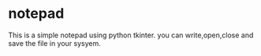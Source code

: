 # notepad
This is a simple notepad using python tkinter.
you can write,open,close and save the file in your sysyem.

